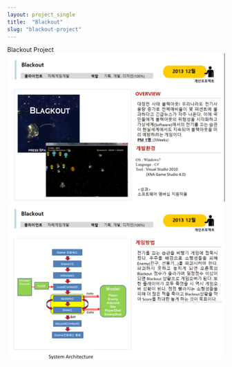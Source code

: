 ```yaml
---
layout: project_single
title:  "Blackout"
slug: "blackout-project"
---
```

Blackout Project
![Alt text](/static/projects/blackout1.png)
![Alt text](/static/projects/blackout2.png)
